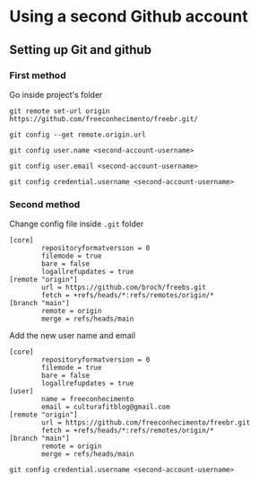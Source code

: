 # Using a second Github account

## Setting up Git and github

### First method

Go inside project's folder

`git remote set-url origin https://github.com/freeconhecimento/freebr.git/`

`git config --get remote.origin.url`

`git config user.name <second-account-username>`

`git config user.email <second-account-username>`

`git config credential.username <second-account-username>`


### Second method

Change config file inside `.git` folder

```git
[core]
        repositoryformatversion = 0
        filemode = true
        bare = false
        logallrefupdates = true
[remote "origin"]
        url = https://github.com/broch/freebs.git
        fetch = +refs/heads/*:refs/remotes/origin/*
[branch "main"]
        remote = origin
        merge = refs/heads/main
```

Add the new user name and email

```
[core]
        repositoryformatversion = 0
        filemode = true
        bare = false
        logallrefupdates = true
[user]
        name = freeconhecimento
        email = culturafitblog@gmail.com
[remote "origin"]
        url = https://github.com/freeconhecimento/freebr.git
        fetch = +refs/heads/*:refs/remotes/origin/*
[branch "main"]
        remote = origin
        merge = refs/heads/main

```

`git config credential.username <second-account-username>`